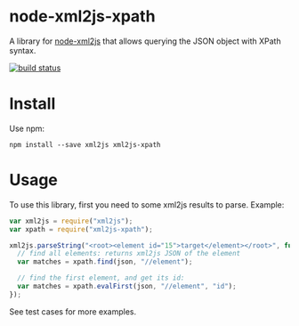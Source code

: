 node-xml2js-xpath
=================

A library for [node-xml2js](https://github.com/Leonidas-from-XIV/node-xml2js)
that allows querying the JSON object with XPath syntax.

[![build status](https://secure.travis-ci.org/dsummersl/node-xml2js-xpath.png)](http://travis-ci.org/dsummersl/node-xml2js-xpath)

Install
=======

Use npm:

    npm install --save xml2js xml2js-xpath

Usage
=====

To use this library, first you need to some xml2js results to parse. Example:

```javascript
var xml2js = require("xml2js");
var xpath = require("xml2js-xpath");

xml2js.parseString("<root><element id="15">target</element></root>", function(err, json) {
  // find all elements: returns xml2js JSON of the element
  var matches = xpath.find(json, "//element");

  // find the first element, and get its id:
  var matches = xpath.evalFirst(json, "//element", "id");
});
```

See test cases for more examples.
